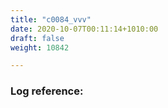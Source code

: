 ```yaml
---
title: "c0084_vvv"
date: 2020-10-07T00:11:14+1010:00
draft: false
weight: 10842

---
```


### Log reference: <no value>

```
